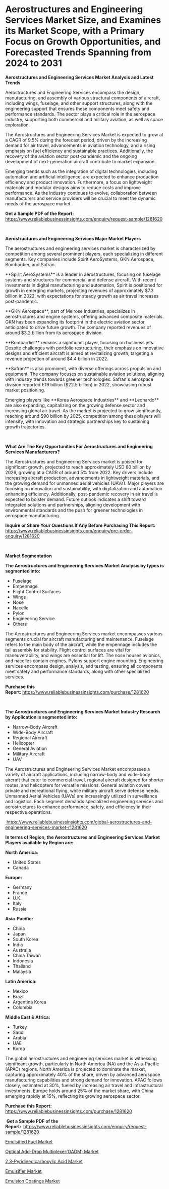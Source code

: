 <p><h1>Aerostructures and Engineering Services Market Size, and Examines its Market Scope, with a Primary Focus on Growth Opportunities, and Forecasted Trends Spanning from 2024 to 2031</h1></p><p><strong>Aerostructures and Engineering Services Market Analysis and Latest Trends</strong></p>
<p><p>Aerostructures and Engineering Services encompass the design, manufacturing, and assembly of various structural components of aircraft, including wings, fuselage, and other support structures, along with the engineering support that ensures these components meet safety and performance standards. The sector plays a critical role in the aerospace industry, supporting both commercial and military aviation, as well as space exploration.</p><p>The Aerostructures and Engineering Services Market is expected to grow at a CAGR of 9.5% during the forecast period, driven by the increasing demand for air travel, advancements in aviation technology, and a rising emphasis on fuel efficiency and sustainable practices. Additionally, the recovery of the aviation sector post-pandemic and the ongoing development of next-generation aircraft contribute to market expansion. </p><p>Emerging trends such as the integration of digital technologies, including automation and artificial intelligence, are expected to enhance production efficiency and product innovation. Furthermore, a focus on lightweight materials and modular designs aims to reduce costs and improve performance. As the industry continues to evolve, collaboration between manufacturers and service providers will be crucial to meet the dynamic needs of the aerospace market.</p></p>
<p><strong>Get a Sample PDF of the Report:&nbsp;</strong> <a href="https://www.reliablebusinessinsights.com/enquiry/request-sample/1281620?utm_campaign=84&utm_medium=2&utm_source=Github&utm_content=ia&utm_term=10122024&utm_id=aerostructures-and-engineering-services">https://www.reliablebusinessinsights.com/enquiry/request-sample/1281620</a></p>
<p>&nbsp;</p>
<p><strong>Aerostructures and Engineering Services Major Market Players</strong></p>
<p><p>The aerostructures and engineering services market is characterized by competition among several prominent players, each specializing in different segments. Key companies include Spirit AeroSystems, GKN Aerospace, Bombardier, and Safran. </p><p>**Spirit AeroSystems** is a leader in aerostructures, focusing on fuselage systems and structures for commercial and defense aircraft. With recent investments in digital manufacturing and automation, Spirit is positioned for growth in emerging markets, projecting revenues of approximately $7.3 billion in 2022, with expectations for steady growth as air travel increases post-pandemic.</p><p>**GKN Aerospace**, part of Melrose Industries, specializes in aerostructures and engine systems, offering advanced composite materials. GKN has been expanding its footprint in the electric aviation sector, anticipated to drive future growth. The company reported revenues of around $3.2 billion from its aerospace division.</p><p>**Bombardier** remains a significant player, focusing on business jets. Despite challenges with portfolio restructuring, their emphasis on innovative designs and efficient aircraft is aimed at revitalizing growth, targeting a revenue projection of around $4.4 billion in 2022.</p><p>**Safran** is also prominent, with diverse offerings across propulsion and equipment. The company focuses on sustainable aviation solutions, aligning with industry trends towards greener technologies. Safran's aerospace division reported €19 billion ($22.5 billion) in 2022, showcasing robust market positioning.</p><p>Emerging players like **Korea Aerospace Industries** and **Leonardo** are also expanding, capitalizing on the growing defense sector and increasing global air travel. As the market is projected to grow significantly, reaching around $90 billion by 2025, competition among these players will intensify, with innovation and strategic partnerships key to sustaining growth trajectories.</p></p>
<p>&nbsp;</p>
<p><strong>What Are The Key Opportunities For Aerostructures and Engineering Services Manufacturers?</strong></p>
<p><p>The Aerostructures and Engineering Services market is poised for significant growth, projected to reach approximately USD 80 billion by 2026, growing at a CAGR of around 5% from 2022. Key drivers include increasing aircraft production, advancements in lightweight materials, and the growing demand for unmanned aerial vehicles (UAVs). Major players are focusing on innovation and sustainability, with digitalization and automation enhancing efficiency. Additionally, post-pandemic recovery in air travel is expected to bolster demand. Future outlook indicates a shift toward integrated solutions and partnerships, aligning development with environmental standards and the push for greener technologies in aerospace manufacturing.</p></p>
<p><strong>Inquire or Share Your Questions If Any Before Purchasing This Report:</strong> <a href="https://www.reliablebusinessinsights.com/enquiry/pre-order-enquiry/1281620?utm_campaign=84&utm_medium=2&utm_source=Github&utm_content=ia&utm_term=10122024&utm_id=aerostructures-and-engineering-services">https://www.reliablebusinessinsights.com/enquiry/pre-order-enquiry/1281620</a></p>
<p>&nbsp;</p>
<p><strong>Market Segmentation</strong></p>
<p><strong>The Aerostructures and Engineering Services Market Analysis by types is segmented into:</strong></p>
<p><ul><li>Fuselage</li><li>Empennage</li><li>Flight Control Surfaces</li><li>Wings</li><li>Nose</li><li>Nacelle</li><li>Pylon</li><li>Engineering Service</li><li>Others</li></ul></p>
<p><p>The Aerostructures and Engineering Services market encompasses various segments crucial for aircraft manufacturing and maintenance. Fuselage refers to the main body of the aircraft, while the empennage includes the tail assembly for stability. Flight control surfaces are vital for maneuverability, and wings are essential for lift. The nose houses avionics, and nacelles contain engines. Pylons support engine mounting. Engineering services encompass design, analysis, and testing, ensuring all components meet safety and performance standards, along with other specialized services.</p></p>
<p><strong>Purchase this Report:&nbsp;</strong><a href="https://www.reliablebusinessinsights.com/purchase/1281620?utm_campaign=84&utm_medium=2&utm_source=Github&utm_content=ia&utm_term=10122024&utm_id=aerostructures-and-engineering-services">https://www.reliablebusinessinsights.com/purchase/1281620</a></p>
<p>&nbsp;</p>
<p><strong>The Aerostructures and Engineering Services Market Industry Research by Application is segmented into:</strong></p>
<p><ul><li>Narrow-Body Aircraft</li><li>Wide-Body Aircraft</li><li>Regional Aircraft</li><li>Helicopter</li><li>General Aviation</li><li>Military Aircraft</li><li>UAV</li></ul></p>
<p><p>The Aerostructures and Engineering Services Market encompasses a variety of aircraft applications, including narrow-body and wide-body aircraft that cater to commercial travel, regional aircraft designed for shorter routes, and helicopters for versatile missions. General aviation covers private and recreational flying, while military aircraft serve defense needs. Unmanned Aerial Vehicles (UAVs) are increasingly utilized in surveillance and logistics. Each segment demands specialized engineering services and aerostructures to enhance performance, safety, and efficiency in their respective operations.</p></p>
<p><a href="https://www.reliablebusinessinsights.com/global-aerostructures-and-engineering-services-market-r1281620?utm_campaign=84&utm_medium=2&utm_source=Github&utm_content=ia&utm_term=10122024&utm_id=aerostructures-and-engineering-services">&nbsp;https://www.reliablebusinessinsights.com/global-aerostructures-and-engineering-services-market-r1281620</a></p>
<p><strong>In terms of Region, the Aerostructures and Engineering Services Market Players available by Region are:</strong></p>
<p>
    <p> <strong> North America: </strong>
        <ul>
            <li>United States</li>
            <li>Canada</li>
        </ul>
        </p> 
    <p> <strong> Europe: </strong>
        <ul>
            <li>Germany</li>
            <li>France</li>
            <li>U.K.</li>
            <li>Italy</li>
            <li>Russia</li>
        </ul>
        </p> 
    <p> <strong> Asia-Pacific: </strong>
        <ul>
            <li>China</li>
            <li>Japan</li>
            <li>South Korea</li>
            <li>India</li>
            <li>Australia</li>
            <li>China Taiwan</li>
            <li>Indonesia</li>
            <li>Thailand</li>
            <li>Malaysia</li>
        </ul>
        </p> 
    <p> <strong> Latin America: </strong>
        <ul>
            <li>Mexico</li>
            <li>Brazil</li>
            <li>Argentina Korea</li>
            <li>Colombia</li>
        </ul>
        </p> 
    <p> <strong> Middle East & Africa: </strong>
        <ul>
            <li>Turkey</li>
            <li>Saudi</li>
            <li>Arabia</li>
            <li>UAE</li>
            <li>Korea</li>
        </ul>
    </p>
    </p>
<p><p>The global aerostructures and engineering services market is witnessing significant growth, particularly in North America (NA) and the Asia-Pacific (APAC) regions. North America is projected to dominate the market, capturing approximately 40% of the share, driven by advanced aerospace manufacturing capabilities and strong demand for innovation. APAC follows closely, estimated at 30%, fueled by increasing air travel and infrastructural investments. Europe holds around 25% of the market share, with China emerging rapidly at 15%, reflecting its growing aerospace sector.</p></p>
<p><strong>Purchase this Report: </strong><a href="https://www.reliablebusinessinsights.com/purchase/1281620?utm_campaign=84&utm_medium=2&utm_source=Github&utm_content=ia&utm_term=10122024&utm_id=aerostructures-and-engineering-services">https://www.reliablebusinessinsights.com/purchase/1281620</a></p>
<p>&nbsp;<strong>Get a Sample PDF of the Report:&nbsp;&nbsp;</strong><a href="https://www.reliablebusinessinsights.com/enquiry/request-sample/1281620?utm_campaign=84&utm_medium=2&utm_source=Github&utm_content=ia&utm_term=10122024&utm_id=aerostructures-and-engineering-services">https://www.reliablebusinessinsights.com/enquiry/request-sample/1281620</a></p>
<p><strong></strong></p>
<p><p><a href="https://www.linkedin.com/pulse/size-globalemulsified-fuel-market-compounded-annual-growth-rate-8dkmf?utm_campaign=84&utm_medium=2&utm_source=Github&utm_content=ia&utm_term=10122024&utm_id=aerostructures-and-engineering-services">Emulsified Fuel Market</a></p><p><a href="https://github.com/jontyhinseyxe/Market-Research-Report-List-1/blob/main/optical-add-drop-multiplexeroadm-market.md?utm_campaign=84&utm_medium=2&utm_source=Github&utm_content=ia&utm_term=10122024&utm_id=aerostructures-and-engineering-services">Optical Add-Drop Multiplexer(OADM) Market</a></p><p><a href="https://github.com/AngelaWalsh696/Market-Research-Report-List-1/blob/main/23-pyridinedicarboxylic-acid-market.md?utm_campaign=84&utm_medium=2&utm_source=Github&utm_content=ia&utm_term=10122024&utm_id=aerostructures-and-engineering-services">2,3-Pyridinedicarboxylic Acid Market</a></p><p><a href="https://www.linkedin.com/pulse/market-demand-revenue-analysis-emulsifier-projected-98-cagr-xznrf?utm_campaign=84&utm_medium=2&utm_source=Github&utm_content=ia&utm_term=10122024&utm_id=aerostructures-and-engineering-services">Emulsifier Market</a></p><p><a href="https://www.linkedin.com/pulse/emulsion-coatings-market-size-share-research-report-2024-2031-6y32f?utm_campaign=84&utm_medium=2&utm_source=Github&utm_content=ia&utm_term=10122024&utm_id=aerostructures-and-engineering-services">Emulsion Coatings Market</a></p></p>